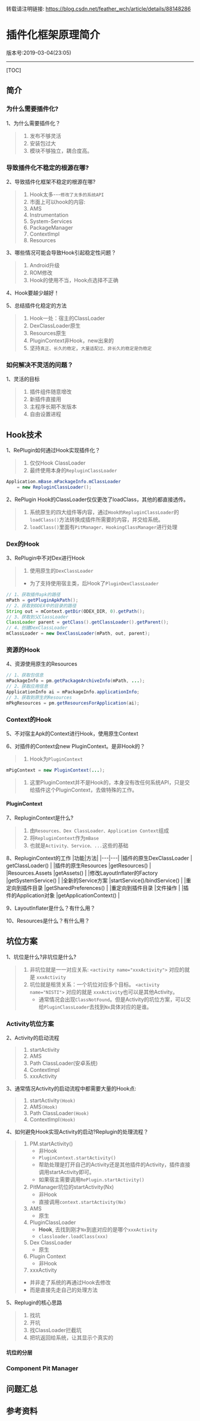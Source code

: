 转载请注明链接: https://blog.csdn.net/feather_wch/article/details/88148286

# 插件化框架原理简介

版本号:2019-03-04(23:05)

---

[TOC]

## 简介

### 为什么需要插件化?

1、为什么需要插件化？
> 1. 发布不够灵活
> 1. 安装包过大
> 1. 模块不够独立，耦合度高。



### 导致插件化不稳定的根源在哪?

2、导致插件化框架不稳定的根源在哪?
> 1. Hook太多---`修改了太多的系统API`
> 1. 市面上可以hook的内容:
>   1. AMS
>   1. Instrumentation
>   1. System-Services
>   1. PackageManager
>   1. ContextImpl
>   1. Resources

3、哪些情况可能会导致Hook引起稳定性问题？
> 1. Android升级
> 1. ROM修改
> 1. Hook的使用不当，Hook点选择不正确

4、Hook要越少越好！

5、总结插件化稳定的方法
> 1. Hook一处：宿主的ClassLoader
> 1. DexClassLoader原生
> 1. Resources原生
> 1. PluginContext非Hook，new出来的
> 1. 坚持`真正、长久的稳定`，`大量适配过、非长久的稳定是伪稳定`

### 如何解决不灵活的问题？

1、灵活的目标
> 1. 插件组件随意增改
> 1. 新插件直接用
> 1. 主程序长期不发版本
> 1. 自由设置进程

## Hook技术

1、RePlugin如何通过Hook实现插件化？
> 1. 仅仅Hook ClassLoader
> 1. 最终使用本身的`RepluginClassLoader`
```java
Application.mBase.mPackageInfo.mClassLoader
    = new RepluginClassLoader();
```

2、RePlugin Hook的ClassLoader仅仅更改了loadClass，其他的都直接透传。
> 1. 系统原生的四大组件等内容，通过`Hook的RepluginClassLoader`的`loadClass()`方法转换成插件所需要的内容，并交给系统。
> 1. `loadClass()`里面有`PitManager、HookingClassManager`进行处理

### Dex的Hook

3、RePlugin中不对Dex进行Hook
> 1. 使用原生的`DexClassLoader`
> * 为了支持使用宿主类，后Hook了`PluginDexClassLoader`
```java
// 1、获取插件apk的路径
mPath = getPluginApkPath();
// 2、获取到ODEX中的目录的路径
String out = mContext.getDir(ODEX_DIR, 0).getPath();
// 3、获取到父ClassLoader
ClassLoader parent = getClass().getClassLoader().getParent();
// 4、创建DexClassLoader
mClassLoader = new DexClassLoader(mPath, out, parent);
```

### 资源的Hook
4、资源使用原生的Resources
```java
// 1、获取包信息
mPackageInfo = pm.getPackageArchiveInfo(mPath, ...);
// 2、获取应用信息
ApplicationInfo ai = mPackageInfo.applicationInfo;
// 3、获取到原生的Resources
mPkgResources = pm.getResourcesForApplication(ai);
```

### Context的Hook

5、不对宿主Apk的Context进行Hook，使用原生Context

6、对插件的Context会new PluginContext。是非Hook的？
> 1. Hook为`PluginContext`
```java
mPigContext = new PluginContext(...);
```
> 1. 这里PluginContext并不是Hook的，本身没有改任何系统API，只是交给插件这个PluginContext，去做特殊的工作。

#### PluginContext

7、RepluginContext是什么?
> 1. 由`Resources、Dex ClassLoader、Application Context`组成
> 1. 将`RepluginContext`作为`mBase`
> 1. 也就是`Activity、Service、...`这些的基础

8、RepluginContext的工作
|功能|方法|
|---|---|
|插件的原生DexClassLoader   | getClassLoader()  |
|插件的原生Resources   |getResources()   |
|Resources.Assets   |getAssets()   |
|修改LayoutInflater的Factory   |getSystemService()   |
|全新的Service方案   |startService()/bindService()   |
|重定向到插件目录   |getSharedPreferences()   |
|重定向到插件目录   |文件操作   |
|插件的Application对象   |getApplicationContext()   |

9、LayoutInflater是什么？有什么用？

10、Resources是什么？有什么用？

## 坑位方案

1、坑位是什么?非坑位是什么?
> 1. 非坑位就是一一对应关系:
>    `<activity name="xxxActivity">` 对应的就是 `xxxActivity`
> 1. 坑位就是租赁关系：一个坑位对应多个目标。
>    `<activity name="NISTI">` 对应的就是 `xxxActivity`也可以是其他Activity。
>     * 通常情况会出现`ClassNotFound`。但是Activity的坑位方案，可以交给`PluginClassLoader`去找到`Nx`具体对应的是谁。

### Activity坑位方案

2、Activity的启动流程
> 1. startActivity
> 1. AMS
> 1. Path ClassLoader(安卓系统)
> 1. ContextImpl
> 1. xxxActivity

3、通常情况Activity的启动流程中都需要大量的Hook点:
> 1. startActivity`(Hook)`
> 1. AMS`(Hook)`
> 1. Path ClassLoader`(Hook)`
> 1. ContextImpl`(Hook)`

4、如何避免Hook实现Activity的启动?Replugin的处理流程？
> 1. PM.startActivity()
>     * 非Hook
>     * `PluginContext.startActivity()`
>     * 帮助处理是打开自己的Activity还是其他插件的Activity，插件直接调用startActivity即可。
>     * 如果宿主需要调用`RePlugin.startActivity()`
> 1. PitManager坑位的startActivity(Nx)
>     * 非Hook
>     * 直接调用`context.startActivity(Nx)`
> 1. AMS
>     * 原生
> 1. PluginClassLoader
>     * **Hook**, 去找到刚才`Nx`到底对应的是哪个`xxxActivity`
>     * `classloader.loadClass(xxx)`
> 1. Dex ClassLoader
>     * 原生
> 1. Plugin Context
>     * 非Hook
> 1. xxxActivity
> * 并非走了系统的再通过Hook去修改
> * 而是直接先走自己的处理方法

5、Replugin的核心思路
> 1. 找坑
> 2. 开坑
> 3. 找ClassLoader拦截坑
> 4. 把坑返回给系统，让其显示个真实的

#### 坑位的分层

### Component Pit Manager

## 问题汇总

## 参考资料
